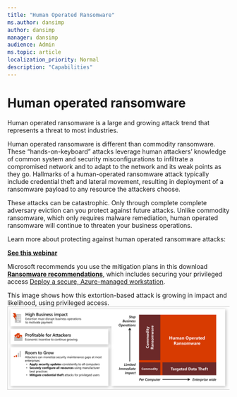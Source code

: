 ```yaml
---
title: "Human Operated Ransomware"
ms.author: dansimp
author: dansimp
manager: dansimp
audience: Admin
ms.topic: article
localization_priority: Normal
description: "Capabilities"
---
```


# Human operated ransomware
Human operated ransomware is a large and growing attack trend that represents a threat to most industries.

Human operated ransomware is different than commodity ransomware. These “hands-on-keyboard” attacks leverage human attackers’ knowledge of common system and security misconfigurations to infiltrate a compromised network and to adapt to the network and its weak points as they go. Hallmarks of a human-operated ransomware attack typically include credential theft and lateral movement, resulting in deployment of a ransomware payload to any resource the attackers choose.

These attacks can be catastrophic. Only through complete complete adversary eviction can you protect against future attacks. Unlike commodity ransomware, which only requires malware remediation, human operated ransomware will continue to  threaten your business operations. 

Learn more about protecting against human operated ransomware attacks:

**[See this webinar]()**
 
Microsoft recommends you use the mitigation plans in this download **[Ransomware recommendations](https://download.microsoft.com/download/7/5/1/751682ca-5aae-405b-afa0-e4832138e436/RansomwareRecommendations.pptx)**, which includes securing your privileged access [Deploy a secure, Azure-managed workstation](https://aka.ms/spa).

This image shows how this extortion-based attack is growing in impact and likelihood, using privileged access.
![image](media/ransomware-extortion-based-attack.png)
